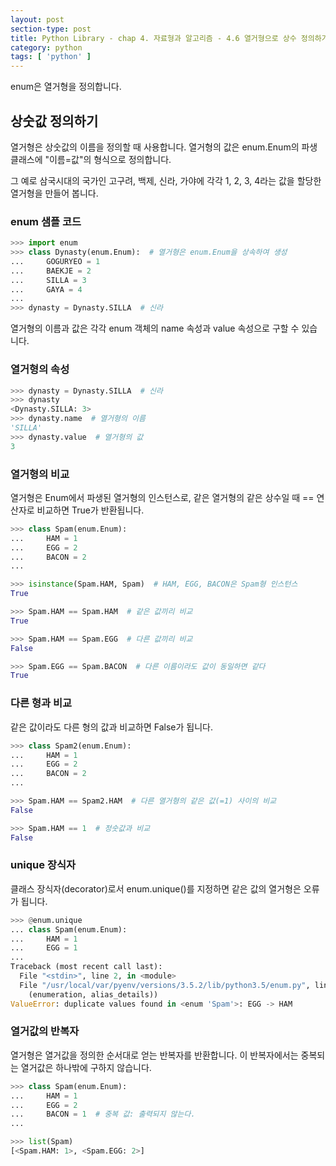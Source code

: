 ```yaml
---
layout: post
section-type: post
title: Python Library - chap 4. 자료형과 알고리즘 - 4.6 열거형으로 상수 정의하기
category: python
tags: [ 'python' ]
---
```

enum은 열거형을 정의합니다.

## 상숫값 정의하기
열거형은 상숫값의 이름을 정의할 때 사용합니다. 열거형의 값은 enum.Enum의 파생 클래스에 "이름=값"의 형식으로 정의합니다.  

그 예로 삼국시대의 국가인 고구려, 백제, 신라, 가야에 각각 1, 2, 3, 4라는 값을 할당한 열거형을 만들어 봅니다.

### enum 샘플 코드

```python
>>> import enum
>>> class Dynasty(enum.Enum):  # 열거형은 enum.Enum을 상속하여 생성
...     GOGURYEO = 1
...     BAEKJE = 2
...     SILLA = 3
...     GAYA = 4
...
>>> dynasty = Dynasty.SILLA  # 신라
```

열거형의 이름과 값은 각각 enum 객체의 name 속성과 value 속성으로 구할 수 있습니다.

### 열거형의 속성

```python
>>> dynasty = Dynasty.SILLA  # 신라
>>> dynasty
<Dynasty.SILLA: 3>
>>> dynasty.name  # 열거형의 이름
'SILLA'
>>> dynasty.value  # 열거형의 값
3
```

### 열거형의 비교
열거형은 Enum에서 파생된 열거형의 인스턴스로, 같은 열거형의 같은 상수일 때 == 연산자로 비교하면 True가 반환됩니다.

```python
>>> class Spam(enum.Enum):
...     HAM = 1
...     EGG = 2
...     BACON = 2
...

>>> isinstance(Spam.HAM, Spam)  # HAM, EGG, BACON은 Spam형 인스턴스
True

>>> Spam.HAM == Spam.HAM  # 같은 값끼리 비교
True

>>> Spam.HAM == Spam.EGG  # 다른 값끼리 비교
False

>>> Spam.EGG == Spam.BACON  # 다른 이름이라도 값이 동일하면 같다
True
```

### 다른 형과 비교
같은 값이라도 다른 형의 값과 비교하면 False가 됩니다.

```python
>>> class Spam2(enum.Enum):
...     HAM = 1
...     EGG = 2
...     BACON = 2
...

>>> Spam.HAM == Spam2.HAM  # 다른 열거형의 같은 값(=1) 사이의 비교
False

>>> Spam.HAM == 1  # 정숫값과 비교
False
```

### unique 장식자
클래스 장식자(decorator)로서 enum.unique()를 지정하면 같은 값의 열거형은 오류가 됩니다.

```python
>>> @enum.unique
... class Spam(enum.Enum):
...     HAM = 1
...     EGG = 1
...
Traceback (most recent call last):
  File "<stdin>", line 2, in <module>
  File "/usr/local/var/pyenv/versions/3.5.2/lib/python3.5/enum.py", line 573, in unique
    (enumeration, alias_details))
ValueError: duplicate values found in <enum 'Spam'>: EGG -> HAM
```

### 열거값의 반복자
열거형은 열거값을 정의한 순서대로 얻는 반복자를 반환합니다. 이 반복자에서는 중복되는 열거값은 하나밖에 구하지 않습니다.

```python
>>> class Spam(enum.Enum):
...     HAM = 1
...     EGG = 2
...     BACON = 1  # 중복 값: 출력되지 않는다.
...

>>> list(Spam)
[<Spam.HAM: 1>, <Spam.EGG: 2>]
```
